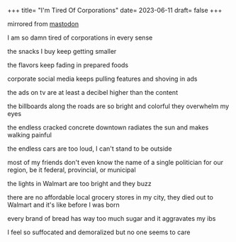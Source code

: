 +++
title= "I'm Tired Of Corporations"
date= 2023-06-11
draft= false
+++

mirrored from [mastodon](https://cutie.city/@ivy/110523929241532214)

I am so damn tired of corporations in every sense

the snacks I buy keep getting smaller

the flavors keep fading in prepared foods

corporate social media keeps pulling features and shoving in ads

the ads on tv are at least a decibel higher than the content 

the billboards along the roads are so bright and colorful they overwhelm my eyes

the endless cracked concrete downtown radiates the sun and makes walking painful 

the endless cars are too loud, I can't stand to be outside 

most of my friends don't even know the name of a single politician for our region, be it federal, provincial, or municipal 

the lights in Walmart are too bright and they buzz

there are no affordable local grocery stores in my city, they died out to Walmart and it's like before I was born 

every brand of bread has way too much sugar and it aggravates my ibs

I feel so suffocated and demoralized but no one seems to care
